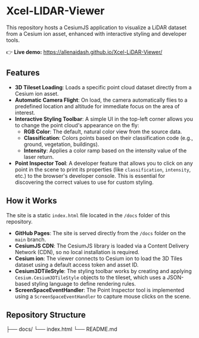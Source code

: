 # Xcel-LIDAR-Viewer

This repository hosts a CesiumJS application to visualize a LiDAR dataset from a Cesium ion asset, enhanced with interactive styling and developer tools.

👉 **Live demo:** https://allenaidash.github.io/Xcel-LiDAR-Viewer/

## Features

*   **3D Tileset Loading**: Loads a specific point cloud dataset directly from a Cesium ion asset.
*   **Automatic Camera Flight**: On load, the camera automatically flies to a predefined location and altitude for immediate focus on the area of interest.
*   **Interactive Styling Toolbar**: A simple UI in the top-left corner allows you to change the point cloud's appearance on the fly:
    *   **RGB Color**: The default, natural color view from the source data.
    *   **Classification**: Colors points based on their classification code (e.g., ground, vegetation, buildings).
    *   **Intensity**: Applies a color ramp based on the intensity value of the laser return.
*   **Point Inspector Tool**: A developer feature that allows you to click on any point in the scene to print its properties (like `classification`, `intensity`, etc.) to the browser's developer console. This is essential for discovering the correct values to use for custom styling.

## How it Works

The site is a static `index.html` file located in the `/docs` folder of this repository.

*   **GitHub Pages**: The site is served directly from the `/docs` folder on the `main` branch.
*   **CesiumJS CDN**: The CesiumJS library is loaded via a Content Delivery Network (CDN), so no local installation is required.
*   **Cesium ion**: The viewer connects to Cesium ion to load the 3D Tiles dataset using a default access token and asset ID.
*   **Cesium3DTileStyle**: The styling toolbar works by creating and applying `Cesium.Cesium3DTileStyle` objects to the tileset, which uses a JSON-based styling language to define rendering rules.
*   **ScreenSpaceEventHandler**: The Point Inspector tool is implemented using a `ScreenSpaceEventHandler` to capture mouse clicks on the scene.

## Repository Structure
├── docs/ 
    └── index.html 
    └── README.md
